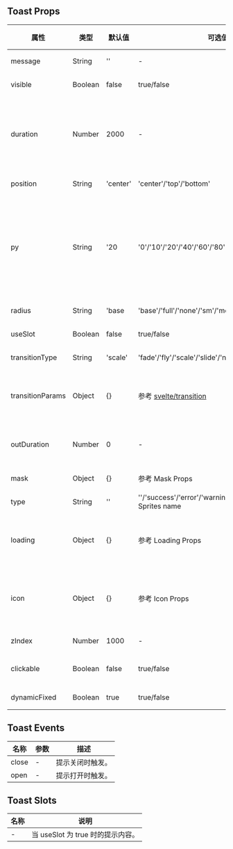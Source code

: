 ## Toast Props

| 属性             | 类型    | 默认值   | 可选值                                                                       | 必传 | 说明                                                                  |     |
| ---------------- | ------- | -------- | ---------------------------------------------------------------------------- | ---- | --------------------------------------------------------------------- | :-- |
| message          | String  | ''       | -                                                                            | N    | 提示内容。                                                            |     |
| visible          | Boolean | false    | true/false                                                                   | N    | 是否显示。                                                            |     |
| duration         | Number  | 2000     | -                                                                            | N    | 显示时长，为 0 时提示不会自动关闭，单位：ms。                         |     |
| position         | String  | 'center' | 'center'/'top'/'bottom'                                                      | N    | 显示位置。                                                            |     |
| py               | String  | '20      | '0'/'10'/'20'/'40'/'60'/'80'                                                 | N    | 顶部和底部显示时距离顶部或底部的距离，position 为 'center' 时不生效。 |     |
| radius           | String  | 'base    | 'base'/'full'/'none'/'sm'/'md'/'lg'/'xl'/'2xl'                               | N    | 圆角风格。                                                            |     |
| useSlot          | Boolean | false    | true/false                                                                   | N    | 是否使用 slot。                                                       |     |
| transitionType   | String  | 'scale'  | 'fade'/'fly'/'scale'/'slide'/'none'                                          | N    | 动画类型。                                                            |     |
| transitionParams | Object  | {}       | 参考 [svelte/transition](https://svelte.dev/docs#run-time-svelte-transition) | N    | 动画参数，其中 duration 默认 300。                                    |     |
| outDuration      | Number  | 0        | -                                                                            | N    | 退出动画时间，单位：ms。                                              |     |
| mask             | Object  | {}       | 参考 Mask Props                                                              | N    | 遮罩层参数。                                                          |     |
| type             | String  | ''       | ''/'success'/'error'/'warning'/'info'/'loading'/SVG Sprites name             | N    | 提示类型。                                                            |     |
| loading          | Object  | {}       | 参考 Loading Props                                                           | N    | 加载组件参数，仅 type 为 'loading' 时生效。                           |     |
| icon             | Object  | {}       | 参考 Icon Props                                                              | N    | 图标组件参数，type 非 '' 且非 'loading' 时生效。                      |     |
| zIndex           | Number  | 1000     | -                                                                            | N    | z-index。                                                             |
| clickable        | Boolean | false    | true/false                                                                   | N    | 是否允许点击穿透。                                                    |
| dynamicFixed     | Boolean | true     | true/false                                                                   | N    | 是否动态固定。                                                        |

## Toast Events

| 名称  | 参数 | 描述             |
| ----- | ---- | ---------------- |
| close | -    | 提示关闭时触发。 |
| open  | -    | 提示打开时触发。 |

## Toast Slots

| 名称 | 说明                              |
| ---- | --------------------------------- |
| -    | 当 useSlot 为 true 时的提示内容。 |
